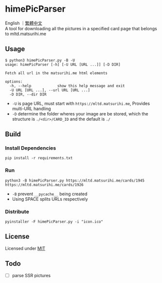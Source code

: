 # himePicParser

English ｜[繁體中文](./README-zh-TW.md)  
A tool for downloading all the pictures in a specified card page that belongs to mltd.matsurihi.me

## Usage

```console
$ python3 himePicParser.py -B -U
usage: himePicParser [-h] [-U URL [URL ...]] [-D DIR]

Fetch all url in the matsurihi.me html elements

options:
  -h, --help            show this help message and exit
  -U URL [URL ...], --url URL [URL ...]
  -D DIR, --dir DIR
```

- `-U` is page URL, must start with `https://mltd.matsurihi.me`, Provides multi-URL handling
- `-D` determine the folder wheres your image are be stored, which the structure is `./<dir>/CARD_ID` and the default is `./`

## Build

### Install Dependencies

```console
pip install -r requirements.txt
```

### Run

```console
python3 -B himePicParser.py https://mltd.matsurihi.me/cards/1945 https://mltd.matsurihi.me/cards/1926
```

- `-B` prevent `__pycache__` being created
- Using SPACE splits URLs respectively

### Distribute

```console
pyinstaller -F himePicParser.py -i "icon.ico"
```

## License

Licensed under [MIT](./LICENSE)

## Todo

- [ ] parse SSR pictures
